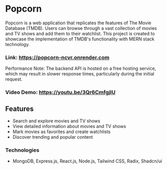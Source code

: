 # Popcorn

Popcorn is a web application that replicates the features of The Movie Database (TMDB). Users can browse through a vast collection of movies and TV shows and add them to their watchlist. This project is created to showcase the implementation of TMDB's functionality with MERN stack technology.

### Link: https://popcorn-ncvr.onrender.com

Performance Note: The backend API is hosted on a free hosting service, which may result in slower response times, particularly during the initial request.

### Video Demo: https://youtu.be/3Qr6CmfgjIU

## Features

- Search and explore movies and TV shows
- View detailed information about movies and TV shows
- Mark movies as favorites and create watchlists
- Discover trending and popular content

### Technologies

- MongoDB, Express.js, React.js, Node.js, Tailwind CSS, Radix, Shadcn/ui
